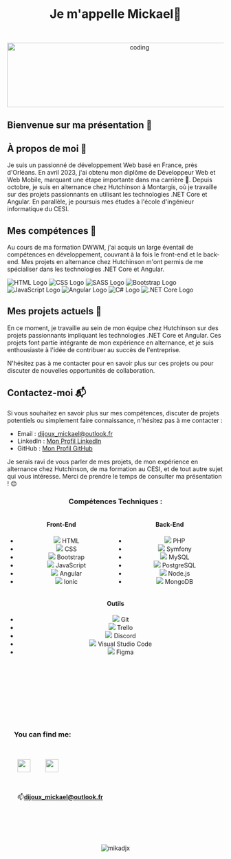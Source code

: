 
<h1 align="center">Je m'appelle Mickael👋</h1>
<br><p align="center"><img alt="coding" width="600" height="150" src="https://zupimages.net/up/22/47/hxxm.jpg" alt="" /></p>


## Bienvenue sur ma présentation 👋


## À propos de moi 🚀

Je suis un passionné de développement Web basé en France, près d'Orléans. En avril 2023, j'ai obtenu mon diplôme de Développeur Web et Web Mobile, marquant une étape importante dans ma carrière 🎉. Depuis octobre, je suis en alternance chez Hutchinson à Montargis, où je travaille sur des projets passionnants en utilisant les technologies .NET Core et Angular. En parallèle, je poursuis mes études à l'école d'ingénieur informatique du CESI.

## Mes compétences 🌱

Au cours de ma formation DWWM, j'ai acquis un large éventail de compétences en développement, couvrant à la fois le front-end et le back-end. Mes projets en alternance chez Hutchinson m'ont permis de me spécialiser dans les technologies .NET Core et Angular.

![HTML Logo](https://example.com/html_logo.png) ![CSS Logo](https://example.com/css_logo.png) ![SASS Logo](https://example.com/sass_logo.png) ![Bootstrap Logo](https://example.com/bootstrap_logo.png) ![JavaScript Logo](https://example.com/javascript_logo.png) ![Angular Logo](https://example.com/angular_logo.png) ![C# Logo](https://example.com/csharp_logo.png) ![.NET Core Logo](https://example.com/dotnetcore_logo.png)

## Mes projets actuels 🔭

En ce moment, je travaille au sein de mon équipe chez Hutchinson sur des projets passionnants impliquant les technologies .NET Core et Angular. Ces projets font partie intégrante de mon expérience en alternance, et je suis enthousiaste à l'idée de contribuer au succès de l'entreprise.

N'hésitez pas à me contacter pour en savoir plus sur ces projets ou pour discuter de nouvelles opportunités de collaboration.

## Contactez-moi 📬

Si vous souhaitez en savoir plus sur mes compétences, discuter de projets potentiels ou simplement faire connaissance, n'hésitez pas à me contacter :

- Email : [dijoux_mickael@outlook.fr](mailto:dijoux_mickael@outlook.fr)
- LinkedIn : [Mon Profil LinkedIn](https://www.linkedin.com/in/mickael-dijoux-a58797252)
- GitHub : [Mon Profil GitHub](https://github.com/Mikadjx)

Je serais ravi de vous parler de mes projets, de mon expérience en alternance chez Hutchinson, de ma formation au CESI, et de tout autre sujet qui vous intéresse. Merci de prendre le temps de consulter ma présentation ! 😊
<h3 align="center">Compétences Techniques :</h3>

<div style="display: flex; justify-content: space-between; text-align: center;">
  <div style="flex: 45%;">
    <h4>Front-End</h4>
    <ul>
      <li><img src="https://img.icons8.com/color/20/000000/html-5--v1.png"/> HTML</li>
      <li><img src="https://img.icons8.com/color/20/000000/css3.png"/> CSS</li>
      <li><img src="https://img.icons8.com/color/20/000000/bootstrap.png"/> Bootstrap</li>
      <li><img src="https://img.icons8.com/color/20/000000/javascript--v1.png"/> JavaScript</li>
      <li><img src="https://img.icons8.com/color/20/000000/angularjs.png"/> Angular</li>
      <li><img src="https://img.icons8.com/color/20/000000/ionic.png"/> Ionic</li>
    </ul>
  </div>

  <div style="flex: 45%;">
    <h4>Back-End</h4>
    <ul>
      <li><img src="https://img.icons8.com/officexs/20/000000/php-logo.png"/> PHP</li>
      <li><img src="https://img.icons8.com/color/20/000000/symfony.png"/> Symfony</li>
      <li><img src="https://img.icons8.com/ios-filled/20/000000/mysql-logo.png"/> MySQL</li>
      <li><img src="https://img.icons8.com/color/20/000000/postgreesql.png"/> PostgreSQL</li>
      <li><img src="https://img.icons8.com/color/20/000000/nodejs.png"/> Node.js</li>
      <li><img src="https://img.icons8.com/color/20/000000/mongodb.png"/> MongoDB</li>
    </ul>
  </div>
</div>

<div style="text-align: center;">
  <h4>Outils</h4>
  <ul>
    <li><img src="https://img.icons8.com/color/20/000000/git.png"/> Git</li>
    <li><img src="https://img.icons8.com/color/20/000000/trello.png"/> Trello</li>
    <li><img src="https://img.icons8.com/fluent/20/000000/discord-new-logo.png"/> Discord</li>
    <li><img src="https://img.icons8.com/color/20/000000/visual-studio-code-2019.png"/> Visual Studio Code</li>
    <li><img src="https://img.icons8.com/color/20/000000/figma--v1.png"/> Figma</li>
  </ul>
</div>





        
<br><br><br><br><br><br><br><br><h3 align="left">&nbsp; &nbsp;&nbsp;You can find me:</h3><ul><br><p align="left"><a href="https://www.linkedin.com/in/mickael-dijoux-a58797252"><img src="https://zupimages.net/up/22/14/s2g7.png" width="30px"/></a> &nbsp; &nbsp; &nbsp; &nbsp;
<a href="https://twitter.com/Mickael_djx"><img src="https://zupimages.net/up/22/47/y776.png" width="30px"/></a><p align="left">
<br> <p align="left">📫**dijoux_mickael@outlook.fr**</p>
 </ul>
<br> 
<br>
 
<p align="center">
<br><br><img src="https://komarev.com/ghpvc/?username=mikadjx&label=Profile%20views&color=0e75b6&style=flat" alt="mikadjx"/></p>




